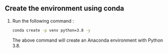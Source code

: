 ## Create the environment using conda

1. Run the following command : 

    ```bash
    conda create -p venv python=3.8 -y
    ```
    The above command will create an Anaconda environment with Python 3.8.

